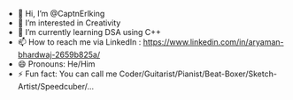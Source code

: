- 👋 Hi, I’m @CaptnErlking
- 👀 I’m interested in Creativity
- 🌱 I’m currently learning DSA using C++
- 📫 How to reach me via LinkedIn : https://www.linkedin.com/in/aryaman-bhardwaj-2659b825a/
- 😄 Pronouns: He/Him
- ⚡ Fun fact: You can call me Coder/Guitarist/Pianist/Beat-Boxer/Sketch-Artist/Speedcuber/...

<!---
CaptnErlking/CaptnErlking is a ✨ special ✨ repository because its `README.md` (this file) appears on your GitHub profile.
You can click the Preview link to take a look at your changes.
--->
